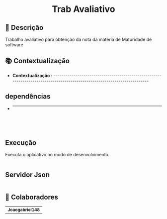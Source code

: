 <h1 align="center">Trab Avaliativo</h1>

## :memo: Descrição
Trabalho avaliativo para obtenção da nota da matéria de Maturidade de software

## :books: Contextualização
* <b>Contextualização </b>: --------------------------------------------------------------------------------------------------------------------------

## dependências

* -----------------------------------------------------------------------------

```s
  
```
<br/>

## Execução

Executa o aplicativo no modo de desenvolvimento.
```s
```
## Servidor Json

```s
```

## :handshake: Colaboradores
<table>
  <tr>
    <td align="center">
      <a href="https://github.com/Joaogabriel148">
        <sub>
          <b>Joaogabriel148</b>
        </sub>
      </a>
    </td>
  </tr>
</table>
